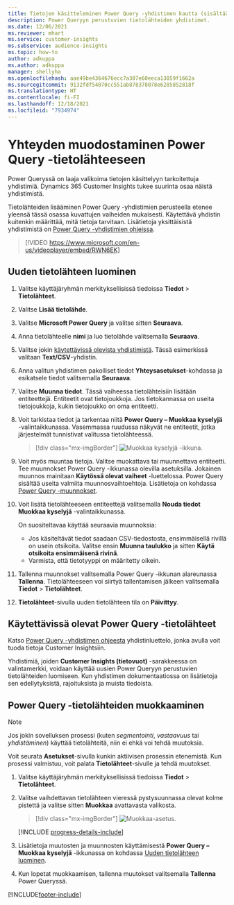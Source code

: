 ```yaml
---
title: Tietojen käsitteleminen Power Query -yhdistimen kautta (sisältää videon)
description: Power Queryyn perustuvien tietolähteiden yhdistimet.
ms.date: 12/06/2021
ms.reviewer: mhart
ms.service: customer-insights
ms.subservice: audience-insights
ms.topic: how-to
author: adkuppa
ms.author: adkuppa
manager: shellyha
ms.openlocfilehash: aae49be4364676ecc7a307e60eeca13859f1662a
ms.sourcegitcommit: 9132fdf54070cc551ab878378078e6285852818f
ms.translationtype: HT
ms.contentlocale: fi-FI
ms.lasthandoff: 12/18/2021
ms.locfileid: "7934974"
---
```

# <a name="connect-to-a-power-query-data-source"></a>Yhteyden muodostaminen Power Query -tietolähteeseen

Power Queryssä on laaja valikoima tietojen käsittelyyn tarkoitettuja yhdistimiä. Dynamics 365 Customer Insights tukee suurinta osaa näistä yhdistimistä. 

Tietolähteiden lisääminen Power Query -yhdistimien perusteella etenee yleensä tässä osassa kuvattujen vaiheiden mukaisesti. Käytettävä yhdistin kuitenkin määrittää, mitä tietoja tarvitaan. Lisätietoja yksittäisistä yhdistimistä on [Power Query -yhdistimien ohjeissa](/power-query/connectors/).

> [!VIDEO https://www.microsoft.com/en-us/videoplayer/embed/RWN6EK]

## <a name="create-a-new-data-source"></a>Uuden tietolähteen luominen

1. Valitse käyttäjäryhmän merkityksellisissä tiedoissa **Tiedot** > **Tietolähteet**.

1. Valitse **Lisää tietolähde**.

1. Valitse **Microsoft Power Query** ja valitse sitten **Seuraava**.

1. Anna tietolähteelle **nimi** ja luo tietolähde valitsemalla **Seuraava**.

1. Valitse jokin [käytettävissä olevista yhdistimistä](#available-power-query-data-sources). Tässä esimerkissä valitaan **Text/CSV**-yhdistin.

1. Anna valitun yhdistimen pakolliset tiedot **Yhteysasetukset**-kohdassa ja esikatsele tiedot valitsemalla **Seuraava**.

1. Valitse **Muunna tiedot**. Tässä vaiheessa tietolähteisiin lisätään entiteettejä. Entiteetit ovat tietojoukkoja. Jos tietokannassa on useita tietojoukkoja, kukin tietojoukko on oma entiteetti.

1. Voit tarkistaa tiedot ja tarkentaa niitä **Power Query – Muokkaa kyselyjä** -valintaikkunassa. Vasemmassa ruudussa näkyvät ne entiteetit, jotka järjestelmät tunnistivat valitussa tietolähteessä.

   > [!div class="mx-imgBorder"]
   > ![Muokkaa kyselyjä -ikkuna.](media/data-manager-configure-edit-queries.png "Muokkaa kyselyjä -ikkuna")

1. Voit myös muuntaa tietoja. Valitse muokattava tai muunnettava entiteetti. Tee muunnokset Power Query -ikkunassa olevilla asetuksilla. Jokainen muunnos mainitaan **Käytössä olevat vaiheet** -luettelossa. Power Query sisältää useita valmiita muunnosvaihtoehtoja. Lisätietoja on kohdassa [Power Query -muunnokset](/power-query/power-query-what-is-power-query#transformations).

1. Voit lisätä tietolähteeseen entiteettejä valitsemalla **Nouda tiedot** **Muokkaa kyselyjä** -valintaikkunassa.

   On suositeltavaa käyttää seuraavia muunnoksia:

   - Jos käsiteltävät tiedot saadaan CSV-tiedostosta, ensimmäisellä rivillä on usein otsikoita. Valitse ensin **Muunna taulukko** ja sitten **Käytä otsikoita ensimmäisenä rivinä**.
   - Varmista, että tietotyyppi on määritetty oikein.

1. Tallenna muunnokset valitsemalla Power Query -ikkunan alareunassa **Tallenna**. Tietolähteeseen voi siirtyä tallentamisen jälkeen valitsemalla **Tiedot** > **Tietolähteet**.

1. **Tietolähteet**-sivulla uuden tietolähteen tila on **Päivittyy**.

## <a name="available-power-query-data-sources"></a>Käytettävissä olevat Power Query -tietolähteet

Katso [Power Query -yhdistimen ohjeesta](/power-query/connectors/) yhdistinluettelo, jonka avulla voit tuoda tietoja Customer Insightsiin. 

Yhdistimiä, joiden **Customer Insights (tietovuot)** -sarakkeessa on valintamerkki, voidaan käyttää uusien Power Queryyn perustuvien tietolähteiden luomiseen. Kun yhdistimen dokumentaatiossa on lisätietoja sen edellytyksistä, rajoituksista ja muista tiedoista.

## <a name="edit-power-query-data-sources"></a>Power Query -tietolähteiden muokkaaminen

> [!NOTE]
> Jos jokin sovelluksen prosessi (kuten *segmentointi*, *vastaavuus* tai *yhdistäminen*) käyttää tietolähteitä, niin ei ehkä voi tehdä muutoksia. 
>
> Voit seurata **Asetukset**-sivulla kunkin aktiivisen prosessin etenemistä. Kun prosessi valmistuu, voit palata **Tietolähteet**-sivulle ja tehdä muutokset.

1. Valitse käyttäjäryhmän merkityksellisissä tiedoissa **Tiedot** > **Tietolähteet**.

2. Valitse vaihdettavan tietolähteen vieressä pystysuunnassa olevat kolme pistettä ja valitse sitten **Muokkaa** avattavasta valikosta.

   > [!div class="mx-imgBorder"]
   > ![Muokkaa-asetus.](media/edit-option-data-sources.png "Muokkaa-asetus")

   [!INCLUDE [progress-details-include](../includes/progress-details-pane.md)]
   
3. Lisätietoja muutosten ja muunnosten käyttämisestä **Power Query – Muokkaa kyselyjä** -ikkunassa on kohdassa [Uuden tietolähteen luominen](#create-a-new-data-source).

4. Kun lopetat muokkaamisen, tallenna muutokset valitsemalla **Tallenna** Power Queryssä.


[!INCLUDE[footer-include](../includes/footer-banner.md)]
